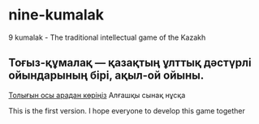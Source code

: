 # nine-kumalak
9 kumalak - The traditional intellectual game of the Kazakh 

## Тоғыз-құмалақ — қазақтың ұлттық дәстүрлі ойындарының бірі, ақыл-ой ойыны.
[Толығын осы арадан көріңіз](https://kk.wikipedia.org/wiki/%D0%A2%D0%BE%D2%93%D1%8B%D0%B7-%D2%9B%D2%B1%D0%BC%D0%B0%D0%BB%D0%B0%D2%9B) 
Алғашқы сынақ нұсқа

 This is the first version. 
 I hope everyone to develop this game together
